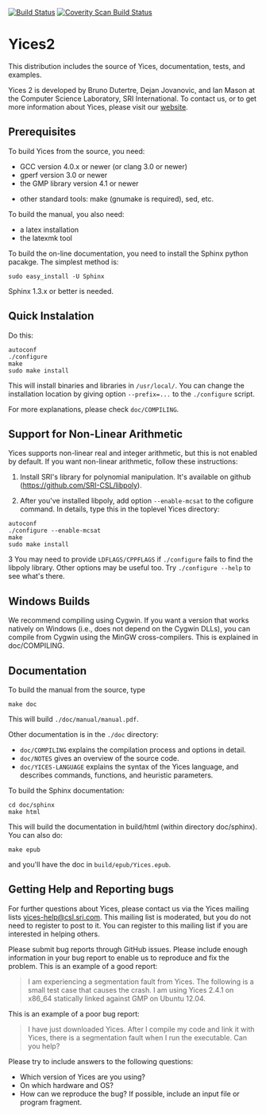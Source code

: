 [![Build Status](https://travis-ci.org/ianamason/yices2.svg?branch=master)](https://travis-ci.org/ianamason/yices2)
[![Coverity Scan Build Status](https://scan.coverity.com/projects/12768/badge.svg)](https://scan.coverity.com/projects/sri-csl-yices2)

# Yices2

This distribution includes the source of Yices, documentation, tests,
and examples.

Yices 2 is developed by Bruno Dutertre, Dejan Jovanovic, and Ian Mason
at the Computer Science Laboratory, SRI International. To contact us,
or to get more information about Yices, please visit our
[website](http://yices.csl.sri.com).

## Prerequisites

To build Yices from the source, you need:

- GCC version 4.0.x or newer (or clang 3.0 or newer)
- gperf version 3.0 or newer
- the GMP library version 4.1 or newer

+ other standard tools: make (gnumake is required), sed, etc.


To build the manual, you also need:

- a latex installation
- the latexmk tool

To build the on-line documentation, you need to install the Sphinx
python pacakge. The simplest method is:

```
sudo easy_install -U Sphinx
```

Sphinx 1.3.x or better is needed.


## Quick Instalation

Do this:

```
autoconf
./configure
make
sudo make install
```

This will install binaries and libraries in `/usr/local/`. You can
change the installation location by giving option `--prefix=...` to
the `./configure` script.

For more explanations, please check `doc/COMPILING`.

## Support for Non-Linear Arithmetic

Yices supports non-linear real and integer arithmetic, but this is not
enabled by default. If you want non-linear arithmetic, follow these
instructions:

1. Install SRI's library for polynomial manipulation. It's available
   on github (https://github.com/SRI-CSL/libpoly).

2. After you've installed libpoly, add option `--enable-mcsat` to
   the cofigure command. In details, type this in the toplevel
   Yices directory:
```
autoconf
./configure --enable-mcsat
make
sudo make install
```
3 You may need to provide `LDFLAGS/CPPFLAGS` if `./configure` fails to
  find the libpoly library. Other options may be useful too.  Try
  `./configure --help` to see what's there.


## Windows Builds

We recommend compiling using Cygwin. If you want a version that works
natively on Windows (i.e., does not depend on the Cygwin DLLs), you
can compile from Cygwin using the MinGW cross-compilers. This is
explained in doc/COMPILING.


## Documentation

To build the manual from the source, type
```
make doc
```
This will build `./doc/manual/manual.pdf`.

Other documentation is in the `./doc` directory:

- `doc/COMPILING` explains the compilation process and options in detail.
- `doc/NOTES` gives an overview of the source code.
- `doc/YICES-LANGUAGE` explains the syntax of the Yices language, and
  describes commands, functions, and heuristic parameters.

To build the Sphinx documentation:
```
cd doc/sphinx
make html
```

This will build the documentation in build/html (within directory
doc/sphinx). You can also do:
```
make epub
```
and you'll have the doc in `build/epub/Yices.epub`.

## Getting Help and Reporting bugs

For further questions about Yices, please contact us via the Yices
mailing lists yices-help@csl.sri.com. This mailing list is moderated,
but you do not need to register to post to it. You can register to
this mailing list if you are interested in helping others.

Please submit bug reports through GitHub issues. Please include enough
information in your bug report to enable us to reproduce and fix the
problem. This is an example of a good report:

> I am experiencing a segmentation fault from Yices. The following
> is a small test case that causes the crash. I am using Yices 2.4.1 on
> x86_64 statically linked against GMP on Ubuntu 12.04.

This is an example of a poor bug report:

> I have just downloaded Yices. After I compile my code and link it
> with Yices, there is a segmentation fault when I run the executable.
> Can you help?

Please try to include answers to the following questions:
* Which version of Yices are you using?
* On which hardware and OS?
* How can we reproduce the bug? If possible, include an input file or program fragment.
